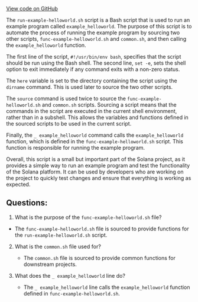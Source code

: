 [View code on GitHub](https://github.com/solana-labs/solana/blob/master/ci/downstream-projects/run-example-helloworld.sh)

The `run-example-helloworld.sh` script is a Bash script that is used to run an example program called `example_helloworld`. The purpose of this script is to automate the process of running the example program by sourcing two other scripts, `func-example-helloworld.sh` and `common.sh`, and then calling the `example_helloworld` function.

The first line of the script, `#!/usr/bin/env bash`, specifies that the script should be run using the Bash shell. The second line, `set -e`, sets the shell option to exit immediately if any command exits with a non-zero status.

The `here` variable is set to the directory containing the script using the `dirname` command. This is used later to source the two other scripts.

The `source` command is used twice to source the `func-example-helloworld.sh` and `common.sh` scripts. Sourcing a script means that the commands in the script are executed in the current shell environment, rather than in a subshell. This allows the variables and functions defined in the sourced scripts to be used in the current script.

Finally, the `_ example_helloworld` command calls the `example_helloworld` function, which is defined in the `func-example-helloworld.sh` script. This function is responsible for running the example program.

Overall, this script is a small but important part of the Solana project, as it provides a simple way to run an example program and test the functionality of the Solana platform. It can be used by developers who are working on the project to quickly test changes and ensure that everything is working as expected.
## Questions: 
 1. What is the purpose of the `func-example-helloworld.sh` file?
   - The `func-example-helloworld.sh` file is sourced to provide functions for the `run-example-helloworld.sh` script.

2. What is the `common.sh` file used for?
   - The `common.sh` file is sourced to provide common functions for downstream projects.

3. What does the `_ example_helloworld` line do?
   - The `_ example_helloworld` line calls the `example_helloworld` function defined in `func-example-helloworld.sh`.